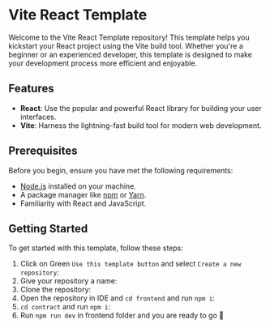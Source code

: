 # Vite React Template

Welcome to the Vite React Template repository! This template helps you kickstart your React project using the Vite build tool. Whether you're a beginner or an experienced developer, this template is designed to make your development process more efficient and enjoyable.


## Features

- **React**: Use the popular and powerful React library for building your user interfaces.
- **Vite**: Harness the lightning-fast build tool for modern web development.

## Prerequisites

Before you begin, ensure you have met the following requirements:

- [Node.js](https://nodejs.org/) installed on your machine.
- A package manager like [npm](https://www.npmjs.com/get-npm) or [Yarn](https://classic.yarnpkg.com/en/docs/install/).
- Familiarity with React and JavaScript.

## Getting Started

To get started with this template, follow these steps:

1. Click on Green `Use this template button` and select `Create a new repository`:
2. Give your repository a name:
3. Clone the repository:
4. Open the repository in IDE and `cd frontend` and run `npm i`:
5. `cd contract` and run `npm i`:
6. Run `npm run dev` in frontend folder and you are ready to go 🚀
